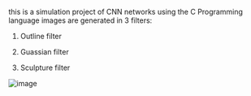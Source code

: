 this is a simulation project of CNN networks using the C Programming language
images are generated in 3 filters: 
1. Outline filter

2. Guassian filter

3. Sculpture filter

![image](https://user-images.githubusercontent.com/97685965/196249266-adcf88e1-d73c-40f4-820a-8e6c48f1682e.png)

